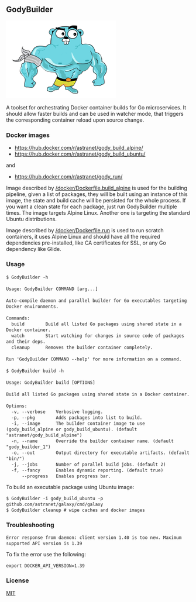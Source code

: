 ## GodyBuilder

<img src="private/godybuilder.png" width="300px" />

A toolset for orchestrating Docker container builds for Go microservices. It should allow faster builds and can be used in watcher mode, that triggers the corresponding container reload upon source change.

### Docker images

* https://hub.docker.com/r/astranet/gody_build_alpine/
* https://hub.docker.com/r/astranet/gody_build_ubuntu/

and

* https://hub.docker.com/r/astranet/gody_run/

Image described by [/docker/Dockerfile.build_alpine](/docker/Dockerfile.build_alpine) is used for the building pipeline, given a list of packages, they will be built using an instance of this image, the state and build cache will be persisted for the whole process. If you want a clean state for each package, just run GodyBuilder multiple times. The image targets Alpine Linux. Another one is targeting the standard Ubuntu distributions.

Image described by [/docker/Dockerfile.run](/docker/Dockerfile.run) is used to run scratch containers, it uses Alpine Linux and should have all the required dependencies pre-installed, like CA certificates for SSL, or any Go dependency like Glide.

### Usage

```
$ GodyBuilder -h

Usage: GodyBuilder COMMAND [arg...]

Auto-compile daemon and parallel builder for Go executables targeting Docker environments.

Commands:
  build        Build all listed Go packages using shared state in a Docker container.
  watch        Start watching for changes in source code of packages and their deps.
  cleanup      Removes the builder container completely.

Run 'GodyBuilder COMMAND --help' for more information on a command.

$ GodyBuilder build -h

Usage: GodyBuilder build [OPTIONS]

Build all listed Go packages using shared state in a Docker container.

Options:
  -v, --verbose    Verbosive logging.
  -p, --pkg        Adds packages into list to build.
  -i, --image      The builder container image to use (gody_build_alpine or gody_build_ubuntu). (default "astranet/gody_build_alpine")
  -n, --name       Override the builder container name. (default "gody_builder_1")
  -o, --out        Output directory for executable artifacts. (default "bin/")
  -j, --jobs       Number of parallel build jobs. (default 2)
  -f, --fancy      Enables dynamic reporting. (default true)
      --progress   Enables progress bar.
```

To build an executable package using Ubuntu image:

```
$ GodyBuilder -i gody_build_ubuntu -p github.com/astranet/galaxy/cmd/galaxy
$ GodyBuilder cleanup # wipe caches and docker images
```

### Troubleshooting

```
Error response from daemon: client version 1.40 is too new. Maximum supported API version is 1.39
```

To fix the error use the following:

```
export DOCKER_API_VERSION=1.39
```

### License

[MIT](/LICENSE)
